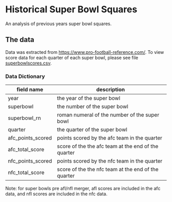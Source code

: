 # Historical Super Bowl Squares
An analysis of previous years super bowl squares.


## The data
Data was extracted from https://www.pro-football-reference.com/. To view score data for each quarter of each super bowl, please see file [superbowlscores.csv](/superbowlscores.csv).


### Data Dictionary

|	field name |	description	|
| ------------- | ------------- |
| year | the year of the super bowl |
| superbowl | the number of the super bowl |
| superbowl_rn | roman numeral of the number of the super bowl |
| quarter | the quarter of the super bowl |
| afc_points_scored | points scored by the afc team in the quarter |
| afc_total_score | score of the  the afc team at the end of the quarter |
| nfc_points_scored | points scored by the nfc team in the quarter |
| nfc_total_score | score of the  the nfc team at the end of the quarter |

Note: for super bowls pre afl/nfl merger, afl scores are included in the afc data, and nfl scores are included in the nfc data.

